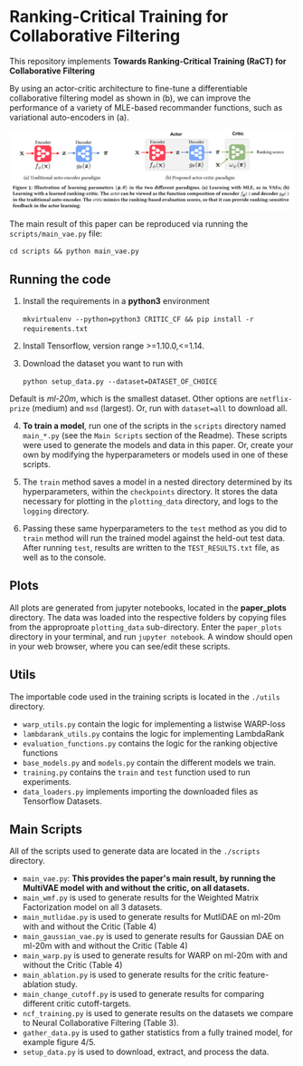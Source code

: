 # Ranking-Critical Training for Collaborative Filtering

This repository implements **Towards Ranking-Critical Training (RaCT) for Collaborative Filtering**

By using an actor-critic architecture to fine-tune a differentiable collaborative filtering model as shown in (b), we can improve the performance of a variety of MLE-based recommander functions, such as variational auto-encoders in (a).

<img src="misc/schemes.png" width="900">  

The main result of this paper can be reproduced via running the `scripts/main_vae.py` file:

    cd scripts && python main_vae.py

## Running the code

1. Install the requirements in a **python3** environment

    `mkvirtualenv --python=python3 CRITIC_CF && pip install -r requirements.txt`

2. Install Tensorflow, version range >=1.10.0,<=1.14. 

3. Download the dataset you want to run with

    `python setup_data.py --dataset=DATASET_OF_CHOICE`

Default is *ml-20m*, which is the smallest dataset. Other options are `netflix-prize` (medium) and `msd` (largest). Or, run with `dataset=all` to download all.

4. **To train a model**, run one of the scripts in the `scripts` directory named `main_*.py` (see the `Main Scripts` section of the Readme). These scripts were used to generate the models and data in this paper. Or, create your own by modifying the hyperparameters or models used in one of these scripts.

5. The `train` method saves a model in a nested directory determined by its hyperparameters, within the `checkpoints` directory. It stores the data necessary for plotting in the `plotting_data` directory, and logs to the `logging` directory.
6. Passing these same hyperparameters to the `test` method as you did to `train` method will run the trained model against the held-out test data. After running `test`, results are written to the `TEST_RESULTS.txt` file, as well as to the console.

## Plots

All plots are generated from jupyter notebooks, located in the **paper_plots** directory. The data was loaded into the respective folders by copying files from the approproate `plotting_data` sub-directory. Enter the `paper_plots` directory in your terminal, and run `jupyter notebook`. A window should open in your web browser, where you can see/edit these scripts.

## Utils
The importable code used in the training scripts is located in the `./utils` directory.
* `warp_utils.py` contain the logic for implementing a listwise WARP-loss
* `lambdarank_utils.py` contains the logic for implementing LambdaRank
* `evaluation_functions.py` contains the logic for the ranking objective functions
* `base_models.py` and `models.py` contain the different models we train.
* `training.py` contains the `train` and `test` function used to run experiments.
* `data_loaders.py` implements importing the downloaded files as Tensorflow Datasets.

## Main Scripts

All of the scripts used to generate data are located in the `./scripts` directory.
* `main_vae.py`: **This provides the paper's main result, by running the MultiVAE model with and without the critic, on all datasets.** 
* `main_wmf.py` is used to generate results for the Weighted Matrix Factorization model on all 3 datasets.
* `main_mutlidae.py` is used to generate results for MutliDAE on ml-20m with and without the Critic (Table 4)
* `main_gaussian_vae.py` is used to generate results for Gaussian DAE on ml-20m with and without the Critic (Table 4)
* `main_warp.py` is used to generate results for WARP on ml-20m with and without the Critic (Table 4)
* `main_ablation.py` is used to generate results for the critic feature-ablation study.
* `main_change_cutoff.py` is used to generate results for comparing different critic cutoff-targets.
* `ncf_training.py` is used to generate results on the datasets we compare to Neural Collaborative Filtering (Table 3).
* `gather_data.py` is used to gather statistics from a fully trained model, for example figure 4/5.
* `setup_data.py` is used to download, extract, and process the data.


